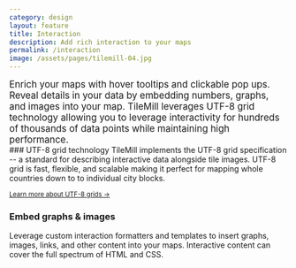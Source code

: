 ```yaml
---
category: design
layout: feature
title: Interaction
description: Add rich interaction to your maps
permalink: /interaction
image: /assets/pages/tilemill-04.jpg
---
```

<div class='clearfix' markdown='1'>

<big class='col-2'>
Enrich your maps with hover tooltips and clickable pop ups. Reveal details in your data by embedding numbers, graphs, and images into your map. TileMill leverages UTF-8 grid technology allowing you to leverage interactivity for hundreds of thousands of data points while maintaining high performance.
</big>

<div class='col-2'>
### UTF-8 grid technology
TileMill implements the UTF-8 grid specification -- a standard for describing interactive data alongside tile images. UTF-8 grid is fast, flexible, and scalable making it perfect for mapping whole countries down to to individual city blocks.

<small class='more'>[Learn more about UTF-8 grids &rarr;]({{site.url}}/mbtiles-spec/utfgrid/)</small>

### Embed graphs &amp; images
Leverage custom interaction formatters and templates to insert graphs, images, links, and other content into your maps. Interactive content can cover the full spectrum of HTML and CSS.
</div>

</div>
